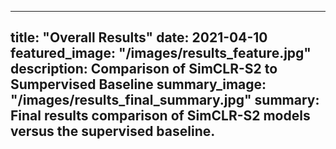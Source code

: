 
---
title: "Overall Results"
date: 2021-04-10
featured_image: "/images/results_feature.jpg"
description: Comparison of SimCLR-S2 to Sumpervised Baseline
summary_image: "/images/results_final_summary.jpg"
summary: Final results comparison of SimCLR-S2 models versus the supervised baseline.
---
